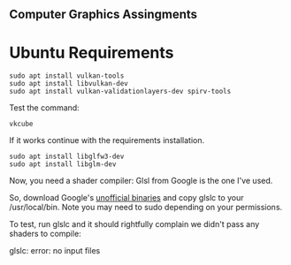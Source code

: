 ## Computer Graphics Assingments

# Ubuntu Requirements 

```shell
sudo apt install vulkan-tools
sudo apt install libvulkan-dev
sudo apt install vulkan-validationlayers-dev spirv-tools
```

Test the command:

```shell
vkcube
```
If it works continue with the requirements installation.


```shell
sudo apt install libglfw3-dev
sudo apt install libglm-dev
```
Now, you need a shader compiler: Glsl from Google is the one I've used.

So, download Google's [unofficial binaries](https://github.com/google/shaderc/blob/main/downloads.md) and copy glslc to your /usr/local/bin. Note you may need to sudo depending on your permissions.

To test, run glslc and it should rightfully complain we didn't pass any shaders to compile:

glslc: error: no input files

